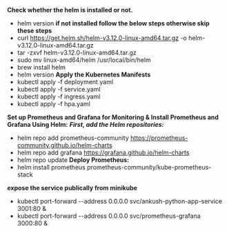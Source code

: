 **Check whether the helm is installed or not.**
- helm version
**if not installed follow the below steps otherwise skip these steps**
- curl https://get.helm.sh/helm-v3.12.0-linux-amd64.tar.gz -o helm-v3.12.0-linux-amd64.tar.gz
- tar -zxvf helm-v3.12.0-linux-amd64.tar.gz
- sudo mv linux-amd64/helm /usr/local/bin/helm
- brew install helm
- helm version
**Apply the Kubernetes Manifests**
- kubectl apply -f deployment.yaml
- kubectl apply -f service.yaml
- kubectl apply -f ingress.yaml
- kubectl apply -f hpa.yaml

**Set up Prometheus and Grafana for Monitoring & Install Prometheus and Grafana Using Helm:**
***First, add the Helm repositories:***
- helm repo add prometheus-community https://prometheus-community.github.io/helm-charts
- helm repo add grafana https://grafana.github.io/helm-charts
- helm repo update
**Deploy Prometheus:**
- helm install prometheus prometheus-community/kube-prometheus-stack

**expose the service publically from minikube**
- kubectl port-forward --address 0.0.0.0 svc/ankush-python-app-service 3001:80 &
- kubectl port-forward --address 0.0.0.0 svc/prometheus-grafana 3000:80 &



